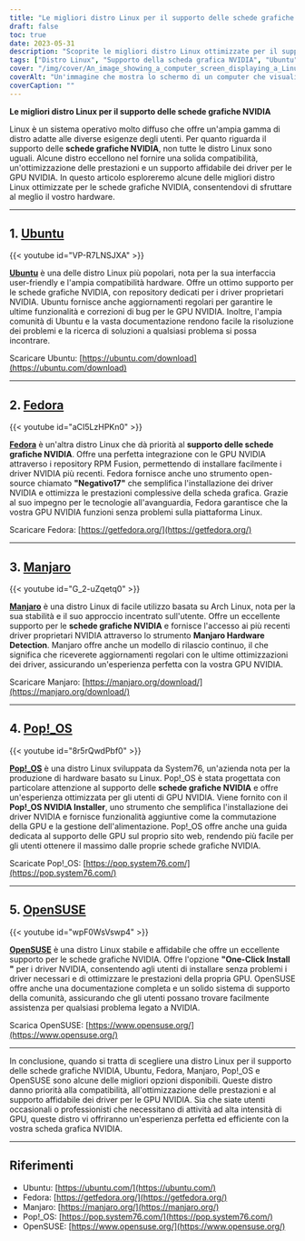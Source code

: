 ```yaml
---
title: "Le migliori distro Linux per il supporto delle schede grafiche NVIDIA nel 2023"
draft: false
toc: true
date: 2023-05-31
description: "Scoprite le migliori distro Linux ottimizzate per il supporto delle schede grafiche NVIDIA, che garantiscono prestazioni e compatibilità perfette."
tags: ["Distro Linux", "Supporto della scheda grafica NVIDIA", "Ubuntu", "Fedora", "Manjaro", "Pop!_OS", "OpenSUSE", "compatibilità del driver", "ottimizzazione delle prestazioni", "Supporto GPU", "Driver GPU Linux", "Giochi Linux", "Grafica Linux", "Driver NVIDIA", "distro di facile utilizzo", "Stabilità di Linux", "Documentazione Linux", "Supporto della comunità Linux", "Compatibilità hardware con Linux", "Rilascio a rotazione", "Commutazione della GPU", "gestione dell'energia", "Prestazioni della GPU", "Installazione di Linux", "Risoluzione dei problemi di Linux", "Esperienza di utilizzo di Linux", "Personalizzazione di Linux", "Aggiornamenti di Linux", "aggiornamenti offline", "repository locale", "cache", "configurazione del server", "impostazione del cliente", "apt-mirror", "debmirror", "creare un file", "apt-cacher-ng", "yum-cron", "Aggiornamenti del sistema Linux", "aggiornamenti dei pacchetti offline", "aggiornamenti software offline", "repository locale dei pacchetti", "cache locale dei pacchetti", "aggiornamenti offline di Linux", "gestione degli aggiornamenti offline", "metodi di aggiornamento offline", "manutenzione del sistema offline", "Aggiornamenti del server Linux", "Aggiornamenti del client Linux", "gestione del software offline", "gestione dei pacchetti offline", "aggiornare le strategie", "Aggiornamenti di sicurezza per Linux"]
cover: "/img/cover/An_image_showing_a_computer_screen_displaying_a_Linux_distro.png"
coverAlt: "Un'immagine che mostra lo schermo di un computer che visualizza il logo di una distro Linux con una scheda grafica NVIDIA e una grafica colorata sullo sfondo, che rappresenta il supporto continuo e l'ottimizzazione delle prestazioni delle GPU NVIDIA nelle distro Linux."
coverCaption: ""
---
```


**Le migliori distro Linux per il supporto delle schede grafiche NVIDIA**

Linux è un sistema operativo molto diffuso che offre un'ampia gamma di distro adatte alle diverse esigenze degli utenti. Per quanto riguarda il supporto delle **schede grafiche NVIDIA**, non tutte le distro Linux sono uguali. Alcune distro eccellono nel fornire una solida compatibilità, un'ottimizzazione delle prestazioni e un supporto affidabile dei driver per le GPU NVIDIA. In questo articolo esploreremo alcune delle migliori distro Linux ottimizzate per le schede grafiche NVIDIA, consentendovi di sfruttare al meglio il vostro hardware.
______

## 1. [Ubuntu](https://ubuntu.com/download)

{{< youtube id="VP-R7LNSJXA" >}}

[**Ubuntu**](https://ubuntu.com/download) è una delle distro Linux più popolari, nota per la sua interfaccia user-friendly e l'ampia compatibilità hardware. Offre un ottimo supporto per le schede grafiche NVIDIA, con repository dedicati per i driver proprietari NVIDIA. Ubuntu fornisce anche aggiornamenti regolari per garantire le ultime funzionalità e correzioni di bug per le GPU NVIDIA. Inoltre, l'ampia comunità di Ubuntu e la vasta documentazione rendono facile la risoluzione dei problemi e la ricerca di soluzioni a qualsiasi problema si possa incontrare.

Scaricare Ubuntu: [https://ubuntu.com/download](https://ubuntu.com/download)

______

## 2. [Fedora](https://getfedora.org/)

{{< youtube id="aCI5LzHPKn0" >}}

[**Fedora**](https://getfedora.org/) è un'altra distro Linux che dà priorità al **supporto delle schede grafiche NVIDIA**. Offre una perfetta integrazione con le GPU NVIDIA attraverso i repository RPM Fusion, permettendo di installare facilmente i driver NVIDIA più recenti. Fedora fornisce anche uno strumento open-source chiamato **"Negativo17"** che semplifica l'installazione dei driver NVIDIA e ottimizza le prestazioni complessive della scheda grafica. Grazie al suo impegno per le tecnologie all'avanguardia, Fedora garantisce che la vostra GPU NVIDIA funzioni senza problemi sulla piattaforma Linux.

Scaricare Fedora: [https://getfedora.org/](https://getfedora.org/)

______

## 3. [Manjaro](https://manjaro.org/download/)

{{< youtube id="G_2-uZqetq0" >}}

[**Manjaro**](https://manjaro.org/download/) è una distro Linux di facile utilizzo basata su Arch Linux, nota per la sua stabilità e il suo approccio incentrato sull'utente. Offre un eccellente supporto per le **schede grafiche NVIDIA** e fornisce l'accesso ai più recenti driver proprietari NVIDIA attraverso lo strumento **Manjaro Hardware Detection**. Manjaro offre anche un modello di rilascio continuo, il che significa che riceverete aggiornamenti regolari con le ultime ottimizzazioni dei driver, assicurando un'esperienza perfetta con la vostra GPU NVIDIA.

Scaricare Manjaro: [https://manjaro.org/download/](https://manjaro.org/download/)

______

## 4. [Pop!_OS](https://pop.system76.com/)

{{< youtube id="8r5rQwdPbf0" >}}

[**Pop!_OS**](https://pop.system76.com/) è una distro Linux sviluppata da System76, un'azienda nota per la produzione di hardware basato su Linux. Pop!_OS è stata progettata con particolare attenzione al supporto delle **schede grafiche NVIDIA** e offre un'esperienza ottimizzata per gli utenti di GPU NVIDIA. Viene fornito con il **Pop!_OS NVIDIA Installer**, uno strumento che semplifica l'installazione dei driver NVIDIA e fornisce funzionalità aggiuntive come la commutazione della GPU e la gestione dell'alimentazione. Pop!_OS offre anche una guida dedicata al supporto delle GPU sul proprio sito web, rendendo più facile per gli utenti ottenere il massimo dalle proprie schede grafiche NVIDIA.

Scaricate Pop!_OS: [https://pop.system76.com/](https://pop.system76.com/)

______

## 5. [OpenSUSE](https://www.opensuse.org/)

{{< youtube id="wpF0WsVswp4" >}}

[**OpenSUSE**](https://www.opensuse.org/) è una distro Linux stabile e affidabile che offre un eccellente supporto per le schede grafiche NVIDIA. Offre l'opzione **"One-Click Install "** per i driver NVIDIA, consentendo agli utenti di installare senza problemi i driver necessari e di ottimizzare le prestazioni della propria GPU. OpenSUSE offre anche una documentazione completa e un solido sistema di supporto della comunità, assicurando che gli utenti possano trovare facilmente assistenza per qualsiasi problema legato a NVIDIA.

Scarica OpenSUSE: [https://www.opensuse.org/](https://www.opensuse.org/)

______

In conclusione, quando si tratta di scegliere una distro Linux per il supporto delle schede grafiche NVIDIA, Ubuntu, Fedora, Manjaro, Pop!_OS e OpenSUSE sono alcune delle migliori opzioni disponibili. Queste distro danno priorità alla compatibilità, all'ottimizzazione delle prestazioni e al supporto affidabile dei driver per le GPU NVIDIA. Sia che siate utenti occasionali o professionisti che necessitano di attività ad alta intensità di GPU, queste distro vi offriranno un'esperienza perfetta ed efficiente con la vostra scheda grafica NVIDIA.

______

## Riferimenti

- Ubuntu: [https://ubuntu.com/](https://ubuntu.com/)
- Fedora: [https://getfedora.org/](https://getfedora.org/)
- Manjaro: [https://manjaro.org/](https://manjaro.org/)
- Pop!_OS: [https://pop.system76.com/](https://pop.system76.com/)
- OpenSUSE: [https://www.opensuse.org/](https://www.opensuse.org/)

